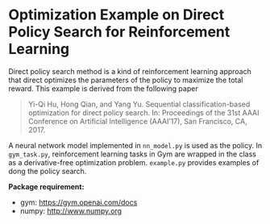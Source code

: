 # Optimization Example on Direct Policy Search for Reinforcement Learning

Direct policy search method is a kind of reinforcement learning approach that direct optimizes the parameters of the policy to maximize the total reward. This example is derived from the following paper 
> Yi-Qi Hu, Hong Qian, and Yang Yu. Sequential classification-based optimization for direct policy search. In: Proceedings of the 31st AAAI Conference on Artificial Intelligence (AAAI’17), San Francisco, CA, 2017.

A neural network model implemented in `nn_model.py` is used as the policy. In `gym_task.py`, reinforcement learning tasks in Gym are wrapped in the class as a derivative-free optimization problem. `example.py` provides examples of dong the policy search.

__Package requirement:__
* gym: https://gym.openai.com/docs
* numpy: http://www.numpy.org
